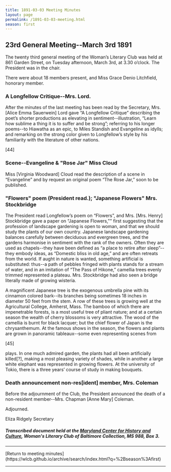 ```yaml
---
title: 1891-03-03 Meeting Minutes
layout: page
permalink: /1891-03-03-meeting.html
season: first
---
```


<style>
    #maincontent{
        font-size:1.4em;
    }
</style>
## 23rd General Meeting--March 3rd 1891

The twenty third general meeting of the Woman’s Literary Club was held at 861 Garden Street, on Tuesday afternoon, March 3rd, at 3.30 o’clock. The President was in the chair.

There were about 18 members present, and Miss Grace Denio Litchfield, honorary member.

### A Longfellow Critique--Mrs. Lord.

After the minutes of the last meeting has been read by the Secretary, Mrs. [Alice Emma Sauerwein] Lord gave “A Longfellow Critique” describing the poet’s shorter productions as elevating in sentiment--illustration, “Learn how sublime a thing it is to suffer and be strong”; referring to his longer poems--to Hiawatha as an epic, to Miles Standish and Evangeline as idylls; and remarking on the strong color given to Longfellow’s style by his familiarity with the literature of other nations.

[44]

### Scene--Evangeline & "Rose Jar" Miss Cloud

Miss [Virginia Woodward] Cloud read the description of a scene in “Evangeline” and by request an original poem “The Rose Jar,” soon to be published.

### "Flowers" poem (President read.); "Japanese Flowers" Mrs. Stockbridge

The President read Longfellow’s poem on “Flowers”, and Mrs. [Mrs. Henry] Stockbridge gave a paper on “Japanese Flowers,"" first suggesting that the profession of landscape gardening is open to woman, and that we should study the plants of our own country. Japanese landscape gardening balances carefully between deciduous and evergreen trees, and the gardens harmonise in sentiment with the rank of the owners. Often they are used as chapels--they have been defined as “a place to retire after sleep”--they embody ideas, as “Domestic bliss in old age,” and are often retreats from the world. If aught in nature is wanted, something artificial is substituted: thus--a path of pebbles fringed with plants stands for a stream of water, and in an imitation of “The Pass of Hikone,” camellia trees evenly trimmed represented a plateau. Mrs. Stockbridge had also seen a bridge literally made of growing wisteria.

A magnificent Japanese tree is the exogenous umbrella pine with its cinnamon colored bark--its branches being sometimes 18 inches in diameter 50 feet from the stem. A row of these trees is growing well at the Agricultural College, Amherst, Mass. The bamboo of which there are impenetrable forests, is a most useful tree of pliant nature; and at a certain season the wealth of cherry blossoms is very attractive. The wood of the camellia is burnt for black lacquer; but the chief flower of Japan is the chrysanthemum. At the famous shows in the season, the flowers and plants are grown in panoramic tableaux--some even representing scenes from

[45]

plays. In one much admired garden, the plants had all been artificially killed[?], making a most pleasing variety of shades, while in another a large white elephant was represented in growing flowers. At the university of Tokio, there is a three years’ course of study in making bouquets.

### Death announcement non-res[ident] member, Mrs. Coleman

Before the adjournment of the Club, the President announced the death of a non-resident member--Mrs. Chapman [Anne Mary] Coleman.

Adjourned.

Eliza Ridgely
Secretary

##### Transcribed document held at the [Maryland Center for History and Culture](http://mdhs.org/), Woman's Literary Club of Baltimore Collection, MS 988, Box 3. 

<hr>
[Return to meeting minutes](https://wlcb.github.io/archive/search/index.html?q=%2Bseason%3Afirst)
<hr>